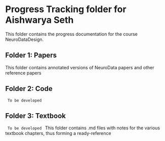 # Progress Tracking folder for Aishwarya Seth
This folder contains the progress documentation for the course NeuroDataDesign. 

## Folder 1: Papers
This folder contains annotated versions of NeuroData papers and other reference papers

## Folder 2: Code 
<code> To be developed </code>
  
## Folder 3: Textbook
<code> To be developed </code>
  This folder contains .md files with notes for the various textbook chapters, thus forming a ready-reference
